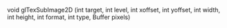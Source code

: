 void glTexSubImage2D (int target, int level, int xoffset, int yoffset, int width, int height, int format, int type, Buffer pixels)
